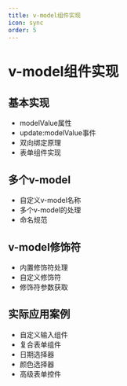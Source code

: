 ```yaml
---
title: v-model组件实现
icon: sync
order: 5
---
```


# v-model组件实现

## 基本实现
- modelValue属性
- update:modelValue事件
- 双向绑定原理
- 表单组件实现

## 多个v-model
- 自定义v-model名称
- 多个v-model的处理
- 命名规范

## v-model修饰符
- 内置修饰符处理
- 自定义修饰符
- 修饰符参数获取

## 实际应用案例
- 自定义输入组件
- 复合表单组件
- 日期选择器
- 颜色选择器
- 高级表单控件
